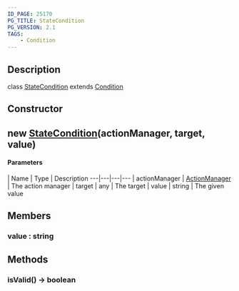 ```yaml
---
ID_PAGE: 25170
PG_TITLE: StateCondition
PG_VERSION: 2.1
TAGS:
    - Condition
---
```

## Description

class [StateCondition](/classes/2.3/StateCondition) extends [Condition](/classes/2.3/Condition)



## Constructor

##  new [StateCondition](/classes/2.3/StateCondition)(actionManager, target, value)



#### Parameters
 | Name | Type | Description
---|---|---|---
 | actionManager | [ActionManager](/classes/2.3/ActionManager) |   The action manager
 | target | any |   The target
 | value | string |   The given value
## Members

### value : string



## Methods

### isValid() &rarr; boolean


